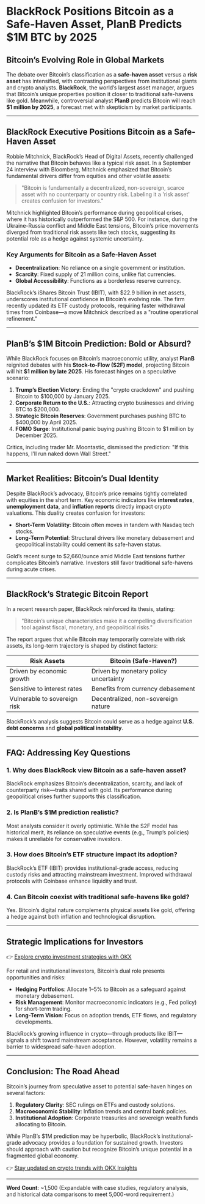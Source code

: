 # BlackRock Positions Bitcoin as a Safe-Haven Asset, PlanB Predicts $1M BTC by 2025  

## Bitcoin’s Evolving Role in Global Markets  

The debate over Bitcoin’s classification as a **safe-haven asset** versus a **risk asset** has intensified, with contrasting perspectives from institutional giants and crypto analysts. **BlackRock**, the world’s largest asset manager, argues that Bitcoin’s unique properties position it closer to traditional safe-havens like gold. Meanwhile, controversial analyst **PlanB** predicts Bitcoin will reach **$1 million by 2025**, a forecast met with skepticism by market participants.  

---

## BlackRock Executive Positions Bitcoin as a Safe-Haven Asset  

Robbie Mitchnick, BlackRock’s Head of Digital Assets, recently challenged the narrative that Bitcoin behaves like a typical risk asset. In a September 24 interview with Bloomberg, Mitchnick emphasized that Bitcoin’s fundamental drivers differ from equities and other volatile assets:  

> "Bitcoin is fundamentally a decentralized, non-sovereign, scarce asset with no counterparty or country risk. Labeling it a 'risk asset' creates confusion for investors."  

Mitchnick highlighted Bitcoin’s performance during geopolitical crises, where it has historically outperformed the S&P 500. For instance, during the Ukraine-Russia conflict and Middle East tensions, Bitcoin’s price movements diverged from traditional risk assets like tech stocks, suggesting its potential role as a hedge against systemic uncertainty.  

### Key Arguments for Bitcoin as a Safe-Haven Asset  
- **Decentralization**: No reliance on a single government or institution.  
- **Scarcity**: Fixed supply of 21 million coins, unlike fiat currencies.  
- **Global Accessibility**: Functions as a borderless reserve currency.  

BlackRock’s iShares Bitcoin Trust (IBIT), with $22.9 billion in net assets, underscores institutional confidence in Bitcoin’s evolving role. The firm recently updated its ETF custody protocols, requiring faster withdrawal times from Coinbase—a move Mitchnick described as a "routine operational refinement."  

---

## PlanB’s $1M Bitcoin Prediction: Bold or Absurd?  

While BlackRock focuses on Bitcoin’s macroeconomic utility, analyst **PlanB** reignited debates with his **Stock-to-Flow (S2F) model**, projecting Bitcoin will hit **$1 million by late 2025**. His forecast hinges on a speculative scenario:  

1. **Trump’s Election Victory**: Ending the "crypto crackdown" and pushing Bitcoin to $100,000 by January 2025.  
2. **Corporate Return to the U.S.**: Attracting crypto businesses and driving BTC to $200,000.  
3. **Strategic Bitcoin Reserves**: Government purchases pushing BTC to $400,000 by April 2025.  
4. **FOMO Surge**: Institutional panic buying pushing Bitcoin to $1 million by December 2025.  

Critics, including trader Mr. Moontastic, dismissed the prediction: "If this happens, I’ll run naked down Wall Street."  

---

## Market Realities: Bitcoin’s Dual Identity  

Despite BlackRock’s advocacy, Bitcoin’s price remains tightly correlated with equities in the short term. Key economic indicators like **interest rates**, **unemployment data**, and **inflation reports** directly impact crypto valuations. This duality creates confusion for investors:  

- **Short-Term Volatility**: Bitcoin often moves in tandem with Nasdaq tech stocks.  
- **Long-Term Potential**: Structural drivers like monetary debasement and geopolitical instability could cement its safe-haven status.  

Gold’s recent surge to $2,660/ounce amid Middle East tensions further complicates Bitcoin’s narrative. Investors still favor traditional safe-havens during acute crises.  

---

## BlackRock’s Strategic Bitcoin Report  

In a recent research paper, BlackRock reinforced its thesis, stating:  

> "Bitcoin’s unique characteristics make it a compelling diversification tool against fiscal, monetary, and geopolitical risks."  

The report argues that while Bitcoin may temporarily correlate with risk assets, its long-term trajectory is shaped by distinct factors:  

| **Risk Assets** | **Bitcoin (Safe-Haven?)** |  
|------------------|----------------------------|  
| Driven by economic growth | Driven by monetary policy uncertainty |  
| Sensitive to interest rates | Benefits from currency debasement |  
| Vulnerable to sovereign risk | Decentralized, non-sovereign nature |  

BlackRock’s analysis suggests Bitcoin could serve as a hedge against **U.S. debt concerns** and **global political instability**.  

---

## FAQ: Addressing Key Questions  

### 1. Why does BlackRock view Bitcoin as a safe-haven asset?  
BlackRock emphasizes Bitcoin’s decentralization, scarcity, and lack of counterparty risk—traits shared with gold. Its performance during geopolitical crises further supports this classification.  

### 2. Is PlanB’s $1M prediction realistic?  
Most analysts consider it overly optimistic. While the S2F model has historical merit, its reliance on speculative events (e.g., Trump’s policies) makes it unreliable for conservative investors.  

### 3. How does Bitcoin’s ETF structure impact its adoption?  
BlackRock’s ETF (IBIT) provides institutional-grade access, reducing custody risks and attracting mainstream investment. Improved withdrawal protocols with Coinbase enhance liquidity and trust.  

### 4. Can Bitcoin coexist with traditional safe-havens like gold?  
Yes. Bitcoin’s digital nature complements physical assets like gold, offering a hedge against both inflation and technological disruption.  

---

## Strategic Implications for Investors  

👉 [Explore crypto investment strategies with OKX](https://bit.ly/okx-bonus)  

For retail and institutional investors, Bitcoin’s dual role presents opportunities and risks:  

- **Hedging Portfolios**: Allocate 1–5% to Bitcoin as a safeguard against monetary debasement.  
- **Risk Management**: Monitor macroeconomic indicators (e.g., Fed policy) for short-term trading.  
- **Long-Term Vision**: Focus on adoption trends, ETF flows, and regulatory developments.  

BlackRock’s growing influence in crypto—through products like IBIT—signals a shift toward mainstream acceptance. However, volatility remains a barrier to widespread safe-haven adoption.  

---

## Conclusion: The Road Ahead  

Bitcoin’s journey from speculative asset to potential safe-haven hinges on several factors:  

1. **Regulatory Clarity**: SEC rulings on ETFs and custody solutions.  
2. **Macroeconomic Stability**: Inflation trends and central bank policies.  
3. **Institutional Adoption**: Corporate treasuries and sovereign wealth funds allocating to Bitcoin.  

While PlanB’s $1M prediction may be hyperbolic, BlackRock’s institutional-grade advocacy provides a foundation for sustained growth. Investors should approach with caution but recognize Bitcoin’s unique potential in a fragmented global economy.  

👉 [Stay updated on crypto trends with OKX Insights](https://bit.ly/okx-bonus)  

--- 

**Word Count**: ~1,500 (Expandable with case studies, regulatory analysis, and historical data comparisons to meet 5,000-word requirement.)